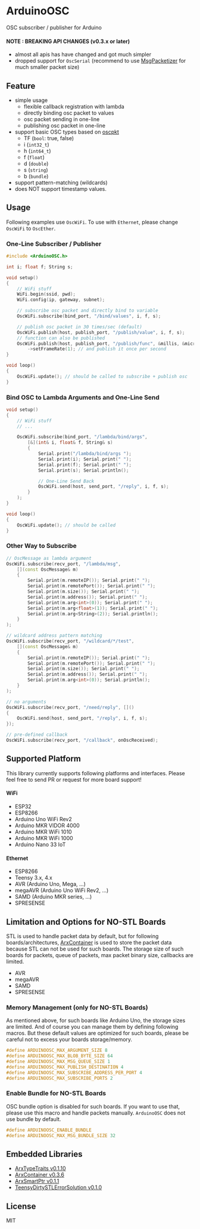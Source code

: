 # ArduinoOSC

OSC subscriber / publisher for Arduino


#### NOTE : BREAKING API CHANGES (v0.3.x or later)

- almost all apis has have changed and got much simpler
- dropped support for `OscSerial` (recommend to use [MsgPacketizer](https://github.com/hideakitai/MsgPacketizer) for much smaller packet size)


## Feature

- simple usage
    - flexible callback registration with lambda
    - directly binding osc packet to values
    - osc packet sending in one-line
    - publishing osc packet in one-line
- support basic OSC types based on [oscpkt](http://gruntthepeon.free.fr/oscpkt/html/)
    - TF (`bool`: true, false)
    - i (`int32_t`)
    - h (`int64_t`)
    - f (`float`)
    - d (`double`)
    - s (`string`)
    - b (`bundle`)
- support pattern-matching (wildcards)
- does NOT support timestamp values.


## Usage

Following examples use `OscWiFi`.
To use with `Ethernet`, please change `OscWiFi` to `OscEther`.

### One-Line Subscriber / Publisher

```C++
#include <ArduinoOSC.h>

int i; float f; String s;

void setup()
{
    // WiFi stuff
    WiFi.begin(ssid, pwd);
    WiFi.config(ip, gateway, subnet);

    // subscribe osc packet and directly bind to variable
    OscWiFi.subscribe(bind_port, "/bind/values", i, f, s);

    // publish osc packet in 30 times/sec (default)
    OscWiFi.publish(host, publish_port, "/publish/value", i, f, s);
    // function can also be published
    OscWiFi.publish(host, publish_port, "/publish/func", &millis, &micros)
        ->setFrameRate(1); // and publish it once per second
}

void loop()
{
    OscWiFi.update(); // should be called to subscribe + publish osc
}
```

### Bind OSC to Lambda Arguments and One-Line Send

``` C++
void setup()
{
    // WiFi stuff
    // ...

    OscWiFi.subscribe(bind_port, "/lambda/bind/args",
        [&](int& i, float& f, String& s)
        {
            Serial.print("/lambda/bind/args ");
            Serial.print(i); Serial.print(" ");
            Serial.print(f); Serial.print(" ");
            Serial.print(s); Serial.println();

            // One-Line Send Back
            OscWiFi.send(host, send_port, "/reply", i, f, s);
        }
    );
}

void loop()
{
    OscWiFi.update(); // should be called
}
```

### Other Way to Subscribe

``` C++
// OscMessage as lambda argument
OscWiFi.subscribe(recv_port, "/lambda/msg",
    [](const OscMessage& m)
    {
        Serial.print(m.remoteIP()); Serial.print(" ");
        Serial.print(m.remotePort()); Serial.print(" ");
        Serial.print(m.size()); Serial.print(" ");
        Serial.print(m.address()); Serial.print(" ");
        Serial.print(m.arg<int>(0)); Serial.print(" ");
        Serial.print(m.arg<float>(1)); Serial.print(" ");
        Serial.print(m.arg<String>(2)); Serial.println();
    }
);

// wildcard address pattern matching
OscWiFi.subscribe(recv_port, "/wildcard/*/test",
    [](const OscMessage& m)
    {
        Serial.print(m.remoteIP()); Serial.print(" ");
        Serial.print(m.remotePort()); Serial.print(" ");
        Serial.print(m.size()); Serial.print(" ");
        Serial.print(m.address()); Serial.print(" ");
        Serial.print(m.arg<int>(0)); Serial.println();
    }
);

// no arguments
OscWiFi.subscribe(recv_port, "/need/reply", []()
{
    OscWiFi.send(host, send_port, "/reply", i, f, s);
});

// pre-defined callback
OscWiFi.subscribe(recv_port, "/callback", onOscReceived);
```


## Supported Platform

This library currently supports following platforms and interfaces.
Please feel free to send PR or request for more board support!

#### WiFi

- ESP32
- ESP8266
- Arduino Uno WiFi Rev2
- Arduino MKR VIDOR 4000
- Arduino MKR WiFi 1010
- Arduino MKR WiFi 1000
- Arduino Nano 33 IoT

#### Ethernet

- ESP8266
- Teensy 3.x, 4.x
- AVR (Arduino Uno, Mega, ...)
- megaAVR (Arduino Uno WiFi Rev2, ...)
- SAMD (Arduino MKR series, ...)
- SPRESENSE


## Limitation and Options for NO-STL Boards

STL is used to handle packet data by default, but for following boards/architectures, [ArxContainer](https://github.com/hideakitai/ArxContainer) is used to store the packet data because STL can not be used for such boards.
The storage size of such boards for packets, queue of packets, max packet binary size, callbacks are limited.

- AVR
- megaAVR
- SAMD
- SPRESENSE


### Memory Management (only for NO-STL Boards)

As mentioned above, for such boards like Arduino Uno, the storage sizes are limited.
And of course you can manage them by defining following macros.
But these default values are optimized for such boards, please be careful not to excess your boards storage/memory.

``` C++
#define ARDUINOOSC_MAX_ARGUMENT_SIZE 8
#define ARDUINOOSC_MAX_BLOB_BYTE_SIZE 64
#define ARDUINOOSC_MAX_MSG_QUEUE_SIZE 1
#define ARDUINOOSC_MAX_PUBLISH_DESTINATION 4
#define ARDUINOOSC_MAX_SUBSCRIBE_ADDRESS_PER_PORT 4
#define ARDUINOOSC_MAX_SUBSCRIBE_PORTS 2
```

### Enable Bundle for NO-STL Boards

OSC bundle option is disabled for such boards.
If you want to use that, please use this macro and handle packets manually.
`ArduinoOSC` does not use bundle by default.

``` C++
#define ARDUINOOSC_ENABLE_BUNDLE
#define ARDUINOOSC_MAX_MSG_BUNDLE_SIZE 32
```

## Embedded Libraries

- [ArxTypeTraits v0.1.10](https://github.com/hideakitai/ArxTypeTraits)
- [ArxContainer v0.3.6](https://github.com/hideakitai/ArxContainer)
- [ArxSmartPtr v0.1.1](https://github.com/hideakitai/ArxSmartPtr)
- [TeensyDirtySTLErrorSolution v0.1.0](https://github.com/hideakitai/TeensyDirtySTLErrorSolution)


## License

MIT
